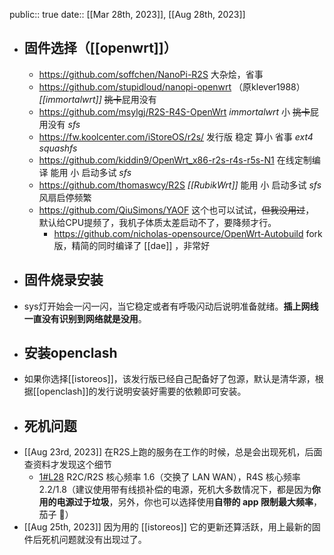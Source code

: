 public:: true
date::  [[Mar 28th, 2023]], [[Aug 28th, 2023]]

- ## 固件选择（[[openwrt]]）
	- https://github.com/soffchen/NanoPi-R2S 大杂烩，省事
	- https://github.com/stupidloud/nanopi-openwrt  （原klever1988） _[[immortalwrt]]_ ~~挑卡~~屁用没有
	- https://github.com/msylgj/R2S-R4S-OpenWrt _immortalwrt_ 小 ~~挑卡~~屁用没有 _sfs_
	- https://fw.koolcenter.com/iStoreOS/r2s/ 发行版 稳定 算小 省事 _ext4_ _squashfs_
	- https://github.com/kiddin9/OpenWrt_x86-r2s-r4s-r5s-N1 在线定制编译 能用 小 启动多试 _sfs_
	- https://github.com/thomaswcy/R2S _[[RubikWrt]]_ 能用 小 启动多试 _sfs_ 风扇启停频繁
	- https://github.com/QiuSimons/YAOF 这个也可以试试，~~但我没用过~~， 默认给CPU提频了，我机子体质太差启动不了，要降频才行。
		- https://github.com/nicholas-opensource/OpenWrt-Autobuild fork版，精简的同时编译了 [[dae]] ，非常好
- ## 固件烧录安装
- sys灯开始会一闪一闪，当它稳定或者有呼吸闪动后说明准备就绪。**插上网线一直没有识别到网络就是没用**。
- ## 安装openclash
- 如果你选择[[istoreos]]，该发行版已经自己配备好了包源，默认是清华源，根据[[openclash]]的发行说明安装好需要的依赖即可安装。
- ## 死机问题
- [[Aug 23rd, 2023]] 在R2S上跑的服务在工作的时候，总是会出现死机，后面查资料才发现这个细节
	- [1#L28](https://github.com/QiuSimons/YAOF/blob/fa90e032b4cd7b1cca9978e388179b130444c23a/README.md?plain=1#L28) R2C/R2S 核心频率 1.6（交换了 LAN WAN），R4S 核心频率 2.2/1.8（建议使用带有线损补偿的电源，死机大多数情况下，都是因为**你用的电源过于垃圾**，另外，你也可以选择使用**自带的 app 限制最大频率**，茄子 🍆）
- [[Aug 25th, 2023]] 因为用的 [[istoreos]] 它的更新还算活跃，用上最新的固件后死机问题就没有出现过了。